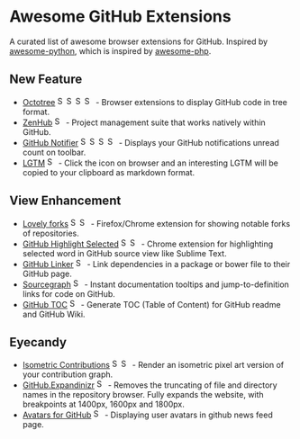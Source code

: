 # Awesome GitHub Extensions

A curated list of awesome browser extensions for GitHub. Inspired by [awesome-python](https://github.com/vinta/awesome-python), which is inspired by [awesome-php](https://github.com/ziadoz/awesome-php).

## New Feature

* [Octotree](https://github.com/buunguyen/octotree) <a href="https://github.com/buunguyen/octotree"><img alt="Support Chrome" src="icons/Chrome.png" width="16"><img alt="Support Firefox" src="icons/Firefox.png" width="16"><img alt="Support Opera" src="icons/Opera.png" width="16"><img alt="Support Safari" src="icons/Safari.png" width="16"></a> - Browser extensions to display GitHub code in tree format.
* [ZenHub](https://www.zenhub.io) <a href="https://www.zenhub.io"><img alt="Support Chrome" src="icons/Chrome.png" width="16"></a> - Project management suite that works natively within GitHub.
* [GitHub Notifier](https://github.com/sindresorhus/notifier-for-github-chrome) <a href="https://github.com/sindresorhus/github-notifier-chrome"><img alt="Support Chrome" src="icons/Chrome.png" width="16"><img alt="Support Firefox" src="icons/Firefox.png" width="16"><img alt="Support Opera" src="icons/Opera.png" width="16"><img alt="Support Safari" src="icons/Safari.png" width="16"></a> - Displays your GitHub notifications unread count on toolbar.
* [LGTM](https://chrome.google.com/webstore/detail/lgtm/ihckpnhmmfhihijdjnnjfjogoajgdklf) <a href="https://chrome.google.com/webstore/detail/lgtm/ihckpnhmmfhihijdjnnjfjogoajgdklf"><img alt="Support Chrome" src="icons/Chrome.png" width="16"></a> - Click the icon on browser and an interesting LGTM will be copied to your clipboard as markdown format.

## View Enhancement

* [Lovely forks](https://github.com/musically-ut/lovely-forks) <a href="https://github.com/musically-ut/lovely-forks"><img alt="Support Chrome" src="icons/Chrome.png" width="16"><img alt="Support Firefox" src="icons/Firefox.png" width="16"></a> - Firefox/Chrome extension for showing notable forks of repositories.
* [GitHub Highlight Selected](https://github.com/Nuclides/github-highlight-selected) <a href="https://github.com/Nuclides/github-highlight-selected"><img alt="Support Chrome" src="icons/Chrome.png" width="16"><img alt="Support Safari" src="icons/Safari.png" width="16"></a> - Chrome extension for highlighting selected word in GitHub source view like Sublime Text.
* [GitHub Linker](https://github.com/octo-linker/chrome-extension) <a href="https://github.com/stefanbuck/github-linker"><img alt="Support Chrome" src="icons/Chrome.png" width="16"></a> - Link dependencies in a package or bower file to their GitHub page.
* [Sourcegraph](https://chrome.google.com/webstore/detail/sourcegraph/dgjhfomjieaadpoljlnidmbgkdffpack) <a href="https://chrome.google.com/webstore/detail/sourcegraph/dgjhfomjieaadpoljlnidmbgkdffpack"><img alt="Support Chrome" src="icons/Chrome.png" width="16"></a> - Instant documentation tooltips and jump-to-definition links for code on GitHub.
* [GitHub TOC](https://github.com/summerblue/github-toc) <a href="https://github.com/summerblue/github-toc"><img alt="Support Chrome" src="icons/Chrome.png" width="16"></a> - Generate TOC (Table of Content) for GitHub readme and GitHub Wiki.

## Eyecandy

* [Isometric Contributions](https://github.com/jasonlong/isometric-contributions) <a href="https://github.com/jasonlong/isometric-contributions"><img alt="Support Chrome" src="icons/Chrome.png" width="16"><img alt="Support Safari" src="icons/Safari.png" width="16"></a> - Render an isometric pixel art version of your contribution graph.
* [GitHub.Expandinizr](https://github.com/thecodejunkie/github.expandinizr) <a href="https://github.com/thecodejunkie/github.expandinizr"><img alt="Support Chrome" src="icons/Chrome.png" width="16"></a> - Removes the truncating of file and directory names in the repository browser. Fully expands the website, with breakpoints at 1400px, 1600px and 1800px.
* [Avatars for GitHub](https://chrome.google.com/webstore/detail/avatars-for-github/pgjmdbklnfklcjfbonjfkdhaonlfogbb) <a href="https://chrome.google.com/webstore/detail/avatars-for-github/pgjmdbklnfklcjfbonjfkdhaonlfogbb"><img alt="Support Chrome" src="icons/Chrome.png" width="16"></a> - Displaying user avatars in github news feed page.

